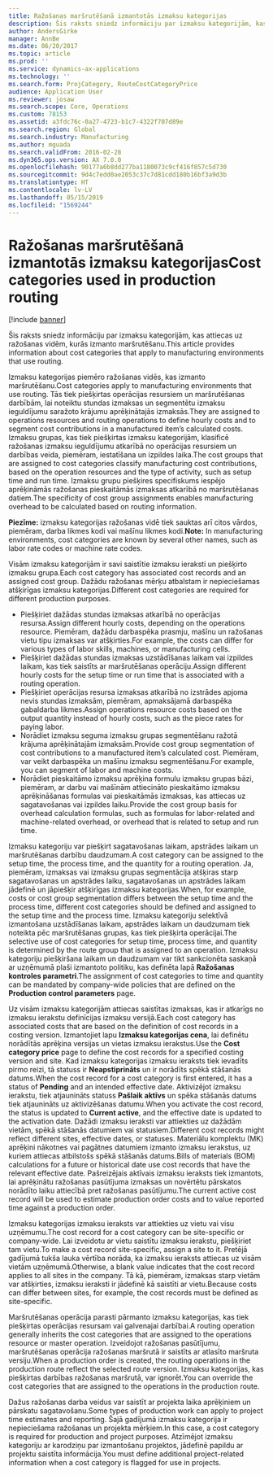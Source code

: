 ```yaml
---
title: Ražošanas maršrutēšanā izmantotās izmaksu kategorijas
description: Šis raksts sniedz informāciju par izmaksu kategorijām, kas attiecas uz ražošanas vidēm, kurās izmanto maršrutēšanu.
author: AndersGirke
manager: AnnBe
ms.date: 06/20/2017
ms.topic: article
ms.prod: ''
ms.service: dynamics-ax-applications
ms.technology: ''
ms.search.form: ProjCategory, RouteCostCategoryPrice
audience: Application User
ms.reviewer: josaw
ms.search.scope: Core, Operations
ms.custom: 78153
ms.assetid: a3fdc76c-0a27-4723-b1c7-4322f707d89e
ms.search.region: Global
ms.search.industry: Manufacturing
ms.author: mguada
ms.search.validFrom: 2016-02-28
ms.dyn365.ops.version: AX 7.0.0
ms.openlocfilehash: 90177a6b8dd277ba1180073c9cf416f857c5d730
ms.sourcegitcommit: 9d4c7edd0ae2053c37c7d81cdd180b16bf3a9d3b
ms.translationtype: HT
ms.contentlocale: lv-LV
ms.lasthandoff: 05/15/2019
ms.locfileid: "1569244"
---
```

# <a name="cost-categories-used-in-production-routing"></a><span data-ttu-id="4dd6f-103">Ražošanas maršrutēšanā izmantotās izmaksu kategorijas</span><span class="sxs-lookup"><span data-stu-id="4dd6f-103">Cost categories used in production routing</span></span>

[!include [banner](../includes/banner.md)]

<span data-ttu-id="4dd6f-104">Šis raksts sniedz informāciju par izmaksu kategorijām, kas attiecas uz ražošanas vidēm, kurās izmanto maršrutēšanu.</span><span class="sxs-lookup"><span data-stu-id="4dd6f-104">This article provides information about cost categories that apply to manufacturing environments that use routing.</span></span>

<span data-ttu-id="4dd6f-105">Izmaksu kategorijas piemēro ražošanas vidēs, kas izmanto maršrutēšanu.</span><span class="sxs-lookup"><span data-stu-id="4dd6f-105">Cost categories apply to manufacturing environments that use routing.</span></span> <span data-ttu-id="4dd6f-106">Tās tiek piešķirtas operācijas resursiem un maršrutēšanas darbībām, lai noteiktu stundas izmaksas un segmentētu izmaksu ieguldījumu saražoto krājumu aprēķinātajās izmaksās.</span><span class="sxs-lookup"><span data-stu-id="4dd6f-106">They are assigned to operations resources and routing operations to define hourly costs and to segment cost contributions in a manufactured item’s calculated costs.</span></span> <span data-ttu-id="4dd6f-107">Izmaksu grupas, kas tiek piešķirtas izmaksu kategorijām, klasificē ražošanas izmaksu ieguldījumu atkarībā no operācijas resursiem un darbības veida, piemēram, iestatīšana un izpildes laika.</span><span class="sxs-lookup"><span data-stu-id="4dd6f-107">The cost groups that are assigned to cost categories classify manufacturing cost contributions, based on the operation resources and the type of activity, such as setup time and run time.</span></span> <span data-ttu-id="4dd6f-108">Izmaksu grupu piešķires specifiskums iespējo aprēķināmās ražošanas pieskaitāmās izmaksas atkarībā no maršrutēšanas datiem.</span><span class="sxs-lookup"><span data-stu-id="4dd6f-108">The specificity of cost group assignments enables manufacturing overhead to be calculated based on routing information.</span></span> 

<span data-ttu-id="4dd6f-109">**Piezīme:** izmaksu kategorijas ražošanas vidē tiek sauktas arī citos vārdos, piemēram, darba likmes kodi vai mašīnu likmes kodi.</span><span class="sxs-lookup"><span data-stu-id="4dd6f-109">**Note:** In manufacturing environments, cost categories are known by several other names, such as labor rate codes or machine rate codes.</span></span> 

<span data-ttu-id="4dd6f-110">Visām izmaksu kategorijām ir savi saistītie izmaksu ieraksti un piešķirto izmaksu grupa.</span><span class="sxs-lookup"><span data-stu-id="4dd6f-110">Each cost category has associated cost records and an assigned cost group.</span></span> <span data-ttu-id="4dd6f-111">Dažādu ražošanas mērķu atbalstam ir nepieciešamas atšķirīgas izmaksu kategorijas.</span><span class="sxs-lookup"><span data-stu-id="4dd6f-111">Different cost categories are required for different production purposes.</span></span>

-   <span data-ttu-id="4dd6f-112">Piešķiriet dažādas stundas izmaksas atkarībā no operācijas resursa.</span><span class="sxs-lookup"><span data-stu-id="4dd6f-112">Assign different hourly costs, depending on the operations resource.</span></span> <span data-ttu-id="4dd6f-113">Piemēram, dažādu darbaspēka prasmju, mašīnu un ražošanas vietu tipu izmaksas var atšķirties.</span><span class="sxs-lookup"><span data-stu-id="4dd6f-113">For example, the costs can differ for various types of labor skills, machines, or manufacturing cells.</span></span>
-   <span data-ttu-id="4dd6f-114">Piešķiriet dažādas stundas izmaksas uzstādīšanas laikam vai izpildes laikam, kas tiek saistīts ar maršrutēšanas operāciju.</span><span class="sxs-lookup"><span data-stu-id="4dd6f-114">Assign different hourly costs for the setup time or run time that is associated with a routing operation.</span></span>
-   <span data-ttu-id="4dd6f-115">Piešķiriet operācijas resursa izmaksas atkarībā no izstrādes apjoma nevis stundas izmaksām, piemēram, apmaksājamā darbaspēka gabaldarba likmes.</span><span class="sxs-lookup"><span data-stu-id="4dd6f-115">Assign operations resource costs based on the output quantity instead of hourly costs, such as the piece rates for paying labor.</span></span>
-   <span data-ttu-id="4dd6f-116">Norādiet izmaksu seguma izmaksu grupas segmentēšanu ražotā krājuma aprēķinātajām izmaksām.</span><span class="sxs-lookup"><span data-stu-id="4dd6f-116">Provide cost group segmentation of cost contributions to a manufactured item’s calculated cost.</span></span> <span data-ttu-id="4dd6f-117">Piemēram, var veikt darbaspēka un mašīnu izmaksu segmentēšanu.</span><span class="sxs-lookup"><span data-stu-id="4dd6f-117">For example, you can segment of labor and machine costs.</span></span>
-   <span data-ttu-id="4dd6f-118">Norādiet pieskaitāmo izmaksu aprēķina formulu izmaksu grupas bāzi, piemēram, ar darbu vai mašīnām attiecināto pieskaitāmo izmaksu aprēķināšanas formulas vai pieskaitāmās izmaksas, kas attiecas uz sagatavošanas vai izpildes laiku.</span><span class="sxs-lookup"><span data-stu-id="4dd6f-118">Provide the cost group basis for overhead calculation formulas, such as formulas for labor-related and machine-related overhead, or overhead that is related to setup and run time.</span></span>

<span data-ttu-id="4dd6f-119">Izmaksu kategoriju var piešķirt sagatavošanas laikam, apstrādes laikam un maršrutēšanas darbību daudzumam.</span><span class="sxs-lookup"><span data-stu-id="4dd6f-119">A cost category can be assigned to the setup time, the process time, and the quantity for a routing operation.</span></span> <span data-ttu-id="4dd6f-120">Ja, piemēram, izmaksas vai izmaksu grupas segmentācija atšķiras starp sagatavošanas un apstrādes laiku, sagatavošanas un apstrādes laikam jādefinē un jāpiešķir atšķirīgas izmaksu kategorijas.</span><span class="sxs-lookup"><span data-stu-id="4dd6f-120">When, for example, costs or cost group segmentation differs between the setup time and the process time, different cost categories should be defined and assigned to the setup time and the process time.</span></span> <span data-ttu-id="4dd6f-121">Izmaksu kategoriju selektīvā izmantošana uzstādīšanas laikam, apstrādes laikam un daudzumam tiek noteikta pēc maršrutēšanas grupas, kas tiek piešķirta operācijai.</span><span class="sxs-lookup"><span data-stu-id="4dd6f-121">The selective use of cost categories for setup time, process time, and quantity is determined by the route group that is assigned to an operation.</span></span> <span data-ttu-id="4dd6f-122">Izmaksu kategoriju piešķiršana laikam un daudzumam var tikt sankcionēta saskaņā ar uzņēmumā plaši izmantoto politiku, kas definēta lapā **Ražošanas kontroles parametri**.</span><span class="sxs-lookup"><span data-stu-id="4dd6f-122">The assignment of cost categories to time and quantity can be mandated by company-wide policies that are defined on the **Production control parameters** page.</span></span> 

<span data-ttu-id="4dd6f-123">Uz visām izmaksu kategorijām attiecas saistītas izmaksas, kas ir atkarīgs no izmaksu ierakstu definīcijas izmaksu versijā.</span><span class="sxs-lookup"><span data-stu-id="4dd6f-123">Each cost category has associated costs that are based on the definition of cost records in a costing version.</span></span> <span data-ttu-id="4dd6f-124">Izmantojiet lapu **Izmaksu kategorijas cena**, lai definētu norādītās aprēķina versijas un vietas izmaksu ierakstus.</span><span class="sxs-lookup"><span data-stu-id="4dd6f-124">Use the **Cost category price** page to define the cost records for a specified costing version and site.</span></span> <span data-ttu-id="4dd6f-125">Kad izmaksu kategorijas izmaksu ieraksts tiek ievadīts pirmo reizi, tā statuss ir **Neapstiprināts** un ir norādīts spēkā stāšanās datums.</span><span class="sxs-lookup"><span data-stu-id="4dd6f-125">When the cost record for a cost category is first entered, it has a status of **Pending** and an intended effective date.</span></span> <span data-ttu-id="4dd6f-126">Aktivizējot izmaksu ierakstu, tiek atjaunināts statuss **Pašlaik aktīvs** un spēka stāšanās datums tiek atjaunināts uz aktivizēšanas datumu.</span><span class="sxs-lookup"><span data-stu-id="4dd6f-126">When you activate the cost record, the status is updated to **Current active**, and the effective date is updated to the activation date.</span></span> <span data-ttu-id="4dd6f-127">Dažādi izmaksu ieraksti var attiekties uz dažādām vietām, spēkā stāšanās datumiem vai statusiem.</span><span class="sxs-lookup"><span data-stu-id="4dd6f-127">Different cost records might reflect different sites, effective dates, or statuses.</span></span> <span data-ttu-id="4dd6f-128">Materiālu komplektu (MK) aprēķini nākotnes vai pagātnes datumiem izmanto izmaksu ierakstus, uz kuriem attiecas atbilstošs spēkā stāšanās datums.</span><span class="sxs-lookup"><span data-stu-id="4dd6f-128">Bills of materials (BOM) calculations for a future or historical date use cost records that have the relevant effective date.</span></span> <span data-ttu-id="4dd6f-129">Pašreizējais aktīvais izmaksu ieraksts tiek izmantots, lai aprēķinātu ražošanas pasūtījuma izmaksas un novērtētu pārskatos norādīto laiku attiecībā pret ražošanas pasūtījumu.</span><span class="sxs-lookup"><span data-stu-id="4dd6f-129">The current active cost record will be used to estimate production order costs and to value reported time against a production order.</span></span> 

<span data-ttu-id="4dd6f-130">Izmaksu kategorijas izmaksu ieraksts var attiekties uz vietu vai visu uzņēmumu.</span><span class="sxs-lookup"><span data-stu-id="4dd6f-130">The cost record for a cost category can be site-specific or company-wide.</span></span> <span data-ttu-id="4dd6f-131">Lai izveidotu ar vietu saistītu izmaksu ierakstu, piešķiriet tam vietu.</span><span class="sxs-lookup"><span data-stu-id="4dd6f-131">To make a cost record site-specific, assign a site to it.</span></span> <span data-ttu-id="4dd6f-132">Pretējā gadījumā tukša lauka vērtība norāda, ka izmaksu ieraksts attiecas uz visām vietām uzņēmumā.</span><span class="sxs-lookup"><span data-stu-id="4dd6f-132">Otherwise, a blank value indicates that the cost record applies to all sites in the company.</span></span> <span data-ttu-id="4dd6f-133">Tā kā, piemēram, izmaksas starp vietām var atšķirties, izmaksu ieraksti ir jādefinē kā saistīti ar vietu.</span><span class="sxs-lookup"><span data-stu-id="4dd6f-133">Because costs can differ between sites, for example, the cost records must be defined as site-specific.</span></span> 

<span data-ttu-id="4dd6f-134">Maršrutēšanas operācija parasti pārmanto izmaksu kategorijas, kas tiek piešķirtas operācijas resursam vai galvenajai darbībai.</span><span class="sxs-lookup"><span data-stu-id="4dd6f-134">A routing operation generally inherits the cost categories that are assigned to the operations resource or master operation.</span></span> <span data-ttu-id="4dd6f-135">Izveidojot ražošanas pasūtījumu, maršrutēšanas operācija ražošanas maršrutā ir saistīts ar atlasīto maršruta versiju.</span><span class="sxs-lookup"><span data-stu-id="4dd6f-135">When a production order is created, the routing operations in the production route reflect the selected route version.</span></span> <span data-ttu-id="4dd6f-136">Izmaksu kategorijas, kas piešķirtas darbības ražošanas maršrutā, var ignorēt.</span><span class="sxs-lookup"><span data-stu-id="4dd6f-136">You can override the cost categories that are assigned to the operations in the production route.</span></span> 

<span data-ttu-id="4dd6f-137">Dažus ražošanas darba veidus var saistīt ar projekta laika aprēķiniem un pārskatu sagatavošanu.</span><span class="sxs-lookup"><span data-stu-id="4dd6f-137">Some types of production work can apply to project time estimates and reporting.</span></span> <span data-ttu-id="4dd6f-138">Šajā gadījumā izmaksu kategorija ir nepieciešama ražošanas un projekta mērķiem.</span><span class="sxs-lookup"><span data-stu-id="4dd6f-138">In this case, a cost category is required for production and project purposes.</span></span> <span data-ttu-id="4dd6f-139">Atzīmējot izmaksu kategoriju ar karodziņu par izmantošanu projektos, jādefinē papildu ar projektu saistīta informācija.</span><span class="sxs-lookup"><span data-stu-id="4dd6f-139">You must define additional project-related information when a cost category is flagged for use in projects.</span></span>



